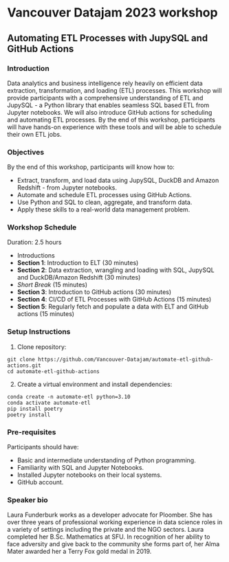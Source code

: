 # Vancouver Datajam 2023 workshop

## Automating ETL Processes with JupySQL and GitHub Actions

### Introduction

Data analytics and business intelligence rely heavily on efficient data extraction, transformation, and loading (ETL) processes. This workshop will provide participants with a comprehensive understanding of ETL and JupySQL - a Python library that enables seamless SQL based ETL from Jupyter notebooks. We will also introduce GitHub actions for scheduling and automating ETL processes. By the end of this workshop, participants will have hands-on experience with these tools and will be able to schedule their own ETL jobs.

### Objectives

By the end of this workshop, participants will know how to:

* Extract, transform, and load data using JupySQL, DuckDB and Amazon Redshift - from Jupyter notebooks.
* Automate and schedule ETL processes using GitHub Actions.
* Use Python and SQL to clean, aggregate, and transform data.
* Apply these skills to a real-world data management problem.

### Workshop Schedule

Duration: 2.5 hours

* Introductions
* **Section 1**: Introduction to ELT  (30 minutes)
* **Section 2**: Data extraction, wrangling and loading with SQL, JupySQL and DuckDB/Amazon Redshift (30 minutes)
* *Short Break* (15 minutes)
* **Section 3**: Introduction to GitHub actions (30 minutes)
* **Section 4**: CI/CD of ETL Processes with GitHub Actions (15 minutes)
* **Section 5**: Regularly fetch and populate a data with ELT and GitHub actions (15 minutes)

### Setup Instructions

1. Clone repository: 

```
git clone https://github.com/Vancouver-Datajam/automate-etl-github-actions.git
cd automate-etl-github-actions
```

2. Create a virtual environment and install dependencies:

```
conda create -n automate-etl python=3.10
conda activate automate-etl
pip install poetry
poetry install
```

### Pre-requisites

Participants should have:
* Basic and intermediate understanding of Python programming.
* Familiarity with SQL and Jupyter Notebooks.
* Installed Jupyter notebooks on their local systems.
* GitHub account.

### Speaker bio

Laura Funderburk works as a developer advocate for Ploomber. She has over three years of professional working experience in data science roles in a variety of settings including the private and the NGO sectors. Laura completed her B.Sc. Mathematics at SFU. In recognition of her ability to face adversity and give back to the community she forms part of, her Alma Mater awarded her a Terry Fox gold medal in 2019.